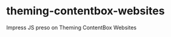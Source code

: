 theming-contentbox-websites
===========================

Impress JS preso on Theming ContentBox Websites
